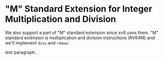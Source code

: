 # "M" Standard Extension for Integer Multiplication and Division

We also support a part of "M" standard extension since xv6 uses them. "M" standard extension is multiplication and division instructions \(RV64M\) and we'll implement `divu` and `remuw`.



test paragraph.

